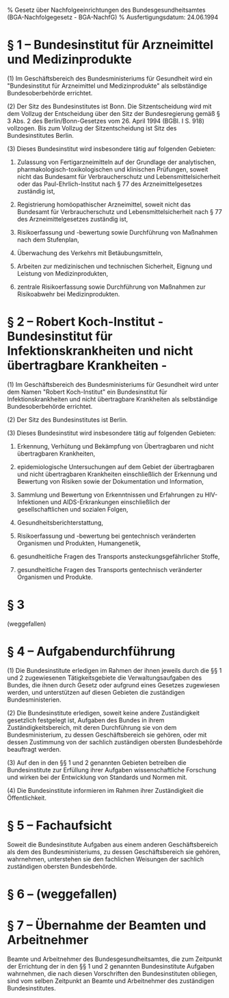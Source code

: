 % Gesetz über Nachfolgeeinrichtungen des Bundesgesundheitsamtes  (BGA-Nachfolgegesetz - BGA-NachfG)
% Ausfertigungsdatum: 24.06.1994
 
# § 1 – Bundesinstitut für Arzneimittel und Medizinprodukte

(1) Im Geschäftsbereich des Bundesministeriums für Gesundheit wird ein "Bundesinstitut für Arzneimittel und Medizinprodukte" als selbständige Bundesoberbehörde errichtet.

(2) Der Sitz des Bundesinstitutes ist Bonn. Die Sitzentscheidung wird mit dem Vollzug der Entscheidung über den Sitz der Bundesregierung gemäß § 3 Abs. 2 des Berlin/Bonn-Gesetzes vom 26. April 1994 (BGBl. I S. 918) vollzogen. Bis zum Vollzug der Sitzentscheidung ist Sitz des Bundesinstitutes Berlin.

(3) Dieses Bundesinstitut wird insbesondere tätig auf folgenden Gebieten:

1. Zulassung von Fertigarzneimitteln auf der Grundlage der analytischen, pharmakologisch-toxikologischen und klinischen Prüfungen, soweit nicht das Bundesamt für Verbraucherschutz und Lebensmittelsicherheit oder das Paul-Ehrlich-Institut nach § 77 des Arzneimittelgesetzes zuständig ist,

2. Registrierung homöopathischer Arzneimittel, soweit nicht das Bundesamt für Verbraucherschutz und Lebensmittelsicherheit nach § 77 des Arzneimittelgesetzes zuständig ist,

3. Risikoerfassung und -bewertung sowie Durchführung von Maßnahmen nach dem Stufenplan,

4. Überwachung des Verkehrs mit Betäubungsmitteln,

5. Arbeiten zur medizinischen und technischen Sicherheit, Eignung und Leistung von Medizinprodukten,

6. zentrale Risikoerfassung sowie Durchführung von Maßnahmen zur Risikoabwehr bei Medizinprodukten.

# § 2 – Robert Koch-Institut - Bundesinstitut für Infektionskrankheiten und nicht übertragbare Krankheiten -

(1) Im Geschäftsbereich des Bundesministeriums für Gesundheit wird unter dem Namen "Robert Koch-Institut" ein Bundesinstitut für Infektionskrankheiten und nicht übertragbare Krankheiten als selbständige Bundesoberbehörde errichtet.

(2) Der Sitz des Bundesinstitutes ist Berlin.

(3) Dieses Bundesinstitut wird insbesondere tätig auf folgenden Gebieten:

1. Erkennung, Verhütung und Bekämpfung von Übertragbaren und nicht übertragbaren Krankheiten,

2. epidemiologische Untersuchungen auf dem Gebiet der übertragbaren und nicht übertragbaren Krankheiten einschließlich der Erkennung und Bewertung von Risiken sowie der Dokumentation und Information,

3. Sammlung und Bewertung von Erkenntnissen und Erfahrungen zu HIV-Infektionen und AIDS-Erkrankungen einschließlich der gesellschaftlichen und sozialen Folgen,

4. Gesundheitsberichterstattung,

5. Risikoerfassung und -bewertung bei gentechnisch veränderten Organismen und Produkten, Humangenetik,

6. gesundheitliche Fragen des Transports ansteckungsgefährlicher Stoffe,

7. gesundheitliche Fragen des Transports gentechnisch veränderter Organismen und Produkte.

# § 3

(weggefallen)

# § 4 – Aufgabendurchführung

(1) Die Bundesinstitute erledigen im Rahmen der ihnen jeweils durch die §§ 1 und 2 zugewiesenen Tätigkeitsgebiete die Verwaltungsaufgaben des Bundes, die ihnen durch Gesetz oder aufgrund eines Gesetzes zugewiesen werden, und unterstützen auf diesen Gebieten die zuständigen Bundesministerien.

(2) Die Bundesinstitute erledigen, soweit keine andere Zuständigkeit gesetzlich festgelegt ist, Aufgaben des Bundes in ihrem Zuständigkeitsbereich, mit deren Durchführung sie von dem Bundesministerium, zu dessen Geschäftsbereich sie gehören, oder mit dessen Zustimmung von der sachlich zuständigen obersten Bundesbehörde beauftragt werden.

(3) Auf den in den §§ 1 und 2 genannten Gebieten betreiben die Bundesinstitute zur Erfüllung ihrer Aufgaben wissenschaftliche Forschung und wirken bei der Entwicklung von Standards und Normen mit.

(4) Die Bundesinstitute informieren im Rahmen ihrer Zuständigkeit die Öffentlichkeit.

# § 5 – Fachaufsicht

Soweit die Bundesinstitute Aufgaben aus einem anderen Geschäftsbereich als dem des Bundesministeriums, zu dessen Geschäftsbereich sie gehören, wahrnehmen, unterstehen sie den fachlichen Weisungen der sachlich zuständigen obersten Bundesbehörde.

# § 6 – (weggefallen)

# § 7 – Übernahme der Beamten und Arbeitnehmer

Beamte und Arbeitnehmer des Bundesgesundheitsamtes, die zum Zeitpunkt der Errichtung der in den §§ 1 und 2 genannten Bundesinstitute Aufgaben wahrnehmen, die nach diesen Vorschriften den Bundesinstituten obliegen, sind vom selben Zeitpunkt an Beamte und Arbeitnehmer des zuständigen Bundesinstitutes.
